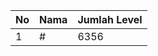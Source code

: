 | No | Nama            | Jumlah Level |
|----|-----------------|--------------|
| 1  | #    |    6356        |
